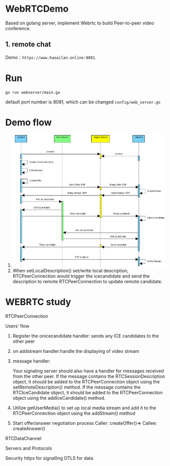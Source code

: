 # WebRTCDemo
Based on golang server, implement Webrtc to build Peer-to-peer video conference.

## 1. remote chat
Demo：`https://www.haoailan.online:8081`.


# Run
```
go run webserver/main.go
```

default port number is 8081, which can be changed `config/web_server.go`


# Demo flow
1.  ![webrtc_process](webrtc_process.png)
2.  When setLocalDescription() set/write local description, RTCPeerConnection would trigger the icecandidate and send the description to remote RTCPeerConnection to update remote candidate.


# WEBRTC study
RTCPeerConnection
    
Users' flow

1. Register the onicecandidate handler: sends any ICE candidates to the other peer
2. on addstream handler:handle the displaying of video stream
3. message handler: 
        
    Your signaling server should also have a handler for messages received from the other peer. 
    If the message contains the RTCSessionDescription object, it should be added to the RTCPeerConnection object using the setRemoteDescription() method.
    If the message contains the RTCIceCandidate object, it should be added to the RTCPeerConnection object using the addIceCandidate() method.
        
4. Utilize getUserMedia() to set up local media stream and add it to the RTCPeerConnection object using the addStream() method
5. Start offer/answer negotiation process
    Caller: createOffer()=>
    Callee: createAnswer()

RTCDataChannel

Servers and Protocols

Security
https for signalling
DTLS for data

